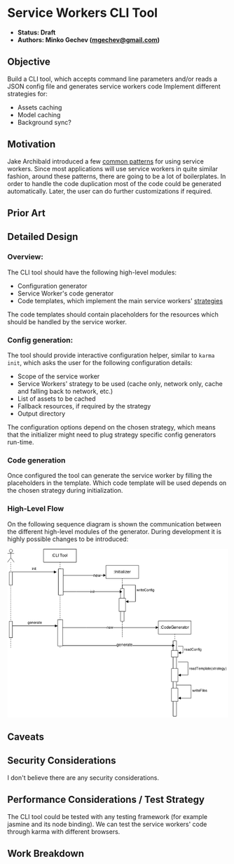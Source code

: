 # Service Workers CLI Tool
* **Status: Draft**
* **Authors: Minko Gechev (mgechev@gmail.com)**

## Objective
Build a CLI tool, which accepts command line parameters and/or reads a JSON config file and generates service workers code
Implement different strategies for:
* Assets caching
* Model caching
* Background sync?

## Motivation
Jake Archibald introduced a few [common patterns](http://jakearchibald.com/2014/offline-cookbook/) for using service workers. Since most applications will use service workers in quite similar fashion, around these patterns, there are going to be a lot of boilerplates. In order to handle the code duplication most of the code could be generated automatically. Later, the user can do further customizations if required.

## Prior Art

## Detailed Design
### Overview:
The CLI tool should have the following high-level modules:
* Configuration generator
* Service Worker's code generator
* Code templates, which implement the main service workers' [strategies](http://jakearchibald.com/2014/offline-cookbook/)

The code templates should contain placeholders for the resources which should be handled by the service worker.

### Config generation:
The tool should provide interactive configuration helper, similar to `karma init`, which asks the user for the following configuration details:
* Scope of the service worker
* Service Workers' strategy to be used (cache only, network only, cache and falling back to network, etc.)
* List of assets to be cached
* Fallback resources, if required by the strategy
* Output directory

The configuration options depend on the chosen strategy, which means that the initializer might need to plug strategy specific config generators run-time.

### Code generation
Once configured the tool can generate the service worker by filling the placeholders in the template. Which code template will be used depends on the chosen strategy during initialization.

### High-Level Flow

On the following sequence diagram is shown the communication between the different high-level modules of the generator. During development it is highly possible changes to be introduced:

![](/assets/sw-high-level.png)

## Caveats

## Security Considerations
I don't believe there are any security considerations.

## Performance Considerations / Test Strategy
The CLI tool could be tested with any testing framework (for example jasmine and its node binding).
We can test the service workers' code through karma with different browsers.

## Work Breakdown